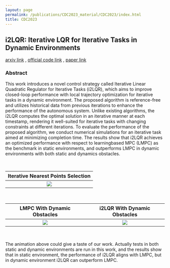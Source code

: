 ```yaml
---
layout: page
permalink: /publications/CDC2023_material/CDC2023/index.html
title: CDC2023
---
```


## i2LQR: Iterative LQR for Iterative Tasks in Dynamic Environments

[arxiv link](https://arxiv.org/abs/2302.14246) , [official code link](https://github.com/HybridRobotics/ilqr-iterative-tasks) , [paper link](https://yihanli126.github.io/publications/CDC2023_material/CDC2023_paper.pdf)

### Abstract
This work introduces a novel control strategy called Iterative Linear Quadratic Regulator for Iterative Tasks (i2LQR), which aims to  improve closed-loop performance with local trajectory optimization for iterative tasks in a dynamic environment. The proposed algorithm is reference-free and utilizes historical data from previous iterations to enhance the performance of the autonomous system. Unlike existing algorithms, the i2LQR computes the optimal solution in an iterative manner at each timestamp, rendering it well-suited for iterative tasks with changing constraints at different iterations. To evaluate the performance of the proposed algorithm, we conduct numerical simulations for an iterative task aimed at minimizing completion time. The results show that i2LQR
achieves an optimized performance with respect to learningbased MPC (LMPC) as the benchmark in static environments, and outperforms LMPC in dynamic environments with both static and dynamics obstacles.

<br>

|     Iterative Nearest Points Selection  | 
|:-------------------------:|
|  ![](https://yihanli126.github.io/publications/CDC2023_material/iterative_point_selection.png)  |

<br>

LMPC With Dynamic Obstacles        |        i2LQR With Dynamic Obstacles
:-------------------------:|:-------------------------:
![](https://yihanli126.github.io/publications/CDC2023_material/LMPC_OBS.GIF)  |  ![](https://yihanli126.github.io/publications/CDC2023_material/i2LQR_OBS.GIF)

<br>

The animation above could give a taste of our work. Actually tests in both static and dynamic environments are run in this work, and the results show that in static environment, the performance of i2LQR aligns with LMPC, but in dynamic environment i2LQR can outperform LMPC.

